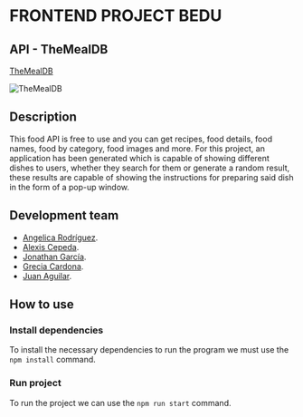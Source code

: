 # FRONTEND PROJECT BEDU

## API - TheMealDB
[TheMealDB](https://www.themealdb.com/api.php)

![TheMealDB](https://apilist.fun/images/social/api/the-meal-db.png)

## Description 
This food API is free to use and you can get recipes, food details, food names, food by category, food images and more.
For this project, an application has been generated which is capable of showing different dishes to users, whether they search for them or generate a random result, these results are capable of showing the instructions for preparing said dish in the form of a pop-up window.

## Development team
- [Angelica Rodríguez](https://github.com/angelicardz).
- [Alexis Cepeda](https://github.com/AlexxCepeda).
- [Jonathan García](https://github.com/JAGarciaGomez06).
- [Grecia Cardona](https://github.com/Grecia1331).
- [Juan Aguilar](https://github.com/JuanAguilarDev).

## How to use
### Install dependencies
To install the necessary dependencies to run the program we must use the ```npm install``` command.
### Run project
To run the project we can use the ```npm run start``` command.
